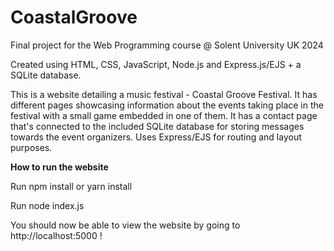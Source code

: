 # CoastalGroove
Final project for the Web Programming course @ Solent University UK 2024 

Created using HTML, CSS, JavaScript, Node.js and Express.js/EJS + a SQLite database.

This is a website detailing a music festival - Coastal Groove Festival. It has different pages showcasing information about the events taking place in the festival with a small game embedded in one of them. It has a contact page that's connected to the included SQLite database for storing messages towards the event organizers. Uses Express/EJS for routing and layout purposes.

**How to run the website**

Run npm install or yarn install

Run node index.js

You should now be able to view the website by going to http://localhost:5000 !

